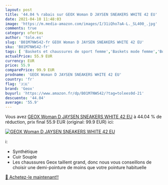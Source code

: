 ```yaml
---
layout: post
title: '44.04 % rabais sur GEOX Woman D JAYSEN SNEAKERS WHITE 42 EU'
date: 2021-04-10 11:48:03
image: 'https://m.media-amazon.com/images/I/31iQho7aA-L._SL400_.jpg'
comments: true
category: ofertas
author: 'tole.es'
slug: 'B01M7NWS42-fr GEOX Woman D JAYSEN SNEAKERS WHITE 42 EU'
sku: 'B01M7NWS42-fr'
tags: [ 'Baskets et chaussures de sport femme','Baskets mode femme','Boutiques','Chaussures','Chaussures et Sacs','Chaussures femme','Custom Stores','geox', ]
actualPrice: 55.9 EUR
currency: EUR
price: 55.9
comparePrice: 99.9 EUR
prodname: 'GEOX Woman D JAYSEN SNEAKERS WHITE 42 EU'
country: 'fr'
flag: '🇫🇷'
brand: 'Geox'
buyurl: 'https://www.amazon.fr/dp/B01M7NWS42/?tag=tolees0d-21'
descuento: '44.04'
average: '55.9'
---
```


Vous avez [GEOX Woman D JAYSEN SNEAKERS WHITE 42 EU](https://www.amazon.fr/dp/B01M7NWS42/?tag=tolees0d-21)  à  44.04 % de réduction, prix final  55.9 EUR (original: 99.9 EUR) ici:

[![GEOX Woman D JAYSEN SNEAKERS WHITE 42 EU](https://m.media-amazon.com/images/I/31iQho7aA-L._SL400_.jpg)](https://www.amazon.fr/dp/B01M7NWS42/?tag=tolees0d-21)

ℹ️:

- Synthétique
- Cuir Souple
- Les chaussures Geox taillent grand, donc nous vous conseillons de choisir une demi-pointure de moins que votre pointure habituelle

[🛒 Achetez-le maintenant!!](https://www.amazon.fr/dp/B01M7NWS42/?tag=tolees0d-21)
